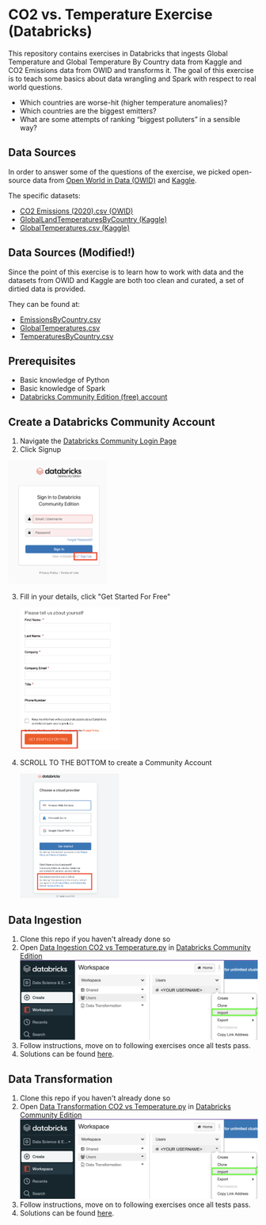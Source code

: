 # CO2 vs. Temperature Exercise (Databricks)
This repository contains exercises in Databricks that ingests Global Temperature and Global Temperature By Country data from Kaggle and CO2 Emissions data from OWID and transforms it. The goal of this exercise is to teach some basics about data wrangling and Spark with respect to real world questions.

* Which countries are worse-hit (higher temperature anomalies)?
* Which countries are the biggest emitters?
* What are some attempts of ranking “biggest polluters” in a sensible way?

## Data Sources
In order to answer some of the questions of the exercise, we picked open-source data from [Open World in Data (OWID)](https://github.com/owid/owid-datasets/tree/0f47d280d298694c50b82db98daa94cd6e867d2e/datasets/CO2%20emissions%20(Aggregate%20dataset%20(2020))) and [Kaggle](https://www.kaggle.com/berkeleyearth/climate-change-earth-surface-temperature-data).

The specific datasets:
* [CO2 Emissions (2020).csv (OWID)](https://github.com/owid/owid-datasets/blob/0f47d280d298694c50b82db98daa94cd6e867d2e/datasets/CO2%20emissions%20(Aggregate%20dataset%20(2020))/CO2%20emissions%20(Aggregate%20dataset%20(2020)).csv)
* [GlobalLandTemperaturesByCountry (Kaggle)](https://www.kaggle.com/berkeleyearth/climate-change-earth-surface-temperature-data?select=GlobalLandTemperaturesByCountry.csv)
* [GlobalTemperatures.csv (Kaggle)](https://www.kaggle.com/berkeleyearth/climate-change-earth-surface-temperature-data?select=GlobalTemperatures.csv)

## Data Sources (Modified!)
Since the point of this exercise is to learn how to work with data and the datasets from OWID and Kaggle are both too clean and curated, a set of dirtied data is provided.

They can be found at:
* [EmissionsByCountry.csv](https://raw.githubusercontent.com/data-derp/exercise-co2-vs-temperature/master/data-ingestion/input-data/EmissionsByCountry.csv)
* [GlobalTemperatures.csv](https://raw.githubusercontent.com/data-derp/exercise-co2-vs-temperature/master/data-ingestion/input-data/GlobalTemperatures.csv)
* [TemperaturesByCountry.csv](https://raw.githubusercontent.com/data-derp/exercise-co2-vs-temperature/master/data-ingestion/input-data/TemperaturesByCountry.csv)

## Prerequisites
* Basic knowledge of Python
* Basic knowledge of Spark
* [Databricks Community Edition (free) account](https://community.cloud.databricks.com/)

## Create a Databricks Community Account
1. Navigate the [Databricks Community Login Page](https://community.cloud.databricks.com/)
2. Click Signup

<img src="databricks-signup.png" alt="databricks-signup.png" width="200"/>

3. Fill in your details, click "Get Started For Free"

   <img src="databricks-get-started.png" alt="databricks-get-started.png" width="200"/>

4. SCROLL TO THE BOTTOM to create a Community Account

   <img src="databricks-create-account.png" alt="databricks-create-account.png" width="200"/>


## Data Ingestion
1. Clone this repo if you haven't already done so
2. Open [Data Ingestion CO2 vs Temperature.py](./data-ingestion/Data%20Ingestion%20CO2%20vs%20Temperature.py) in [Databricks Community Edition](https://community.cloud.databricks.com/)
![databricks-import](databricks-import.png)
3. Follow instructions, move on to following exercises once all tests pass.
4. Solutions can be found [here](./data-ingestion/Data%20Ingestion%20CO2%20vs%20Temperature%20Solutions.py).

## Data Transformation
1. Clone this repo if you haven't already done so
2. Open [Data Transformation CO2 vs Temperature.py](./data-transformation/Data%20Transformation%20CO2%20vs%20Temperature.py) in [Databricks Community Edition](https://community.cloud.databricks.com/)
   ![databricks-import](databricks-import.png)
3. Follow instructions, move on to following exercises once all tests pass.
4. Solutions can be found [here](./data-transformation/Data%20Transformation%20CO2%20vs%20Temperature%20Solutions.py).

